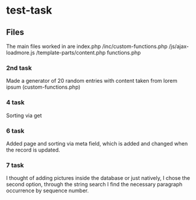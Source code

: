 # test-task
## Files
The main files worked in are 
index.php
/inc/custom-functions.php
/js/ajax-loadmore.js
/template-parts/content.php
functions.php
### 2nd task
Made a generator of 20 random entries with content taken from lorem ipsum (custom-functions.php)
### 4 task
Sorting via get
### 6 task
Added page and sorting via meta field, which is added and changed when the record is updated.
### 7 task
I thought of adding pictures inside the database or just natively, I chose the second option, through the string search I find the necessary paragraph occurrence by sequence number.
